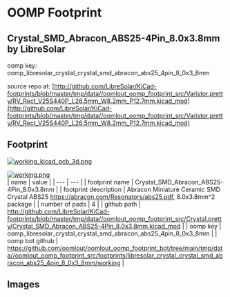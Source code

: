 # OOMP Footprint  
## Crystal_SMD_Abracon_ABS25-4Pin_8.0x3.8mm  by LibreSolar  
  
oomp key: oomp_libresolar_crystal_crystal_smd_abracon_abs25_4pin_8_0x3_8mm  
  
source repo at: [http://github.com/LibreSolar/KiCad-footprints/blob/master/tmp/data//oomlout_oomp_footprint_src/Varistor.pretty/RV_Rect_V25S440P_L26.5mm_W8.2mm_P12.7mm.kicad_mod](http://github.com/LibreSolar/KiCad-footprints/blob/master/tmp/data//oomlout_oomp_footprint_src/Varistor.pretty/RV_Rect_V25S440P_L26.5mm_W8.2mm_P12.7mm.kicad_mod)  
## Footprint  
  
[![working_kicad_pcb_3d.png](working_kicad_pcb_3d_600.png)](working_kicad_pcb_3d.png)  
  
[![working.png](working_600.png)](working.png)  
| name | value | 
| --- | --- | 
| footprint name | Crystal_SMD_Abracon_ABS25-4Pin_8.0x3.8mm | 
| footprint description | Abracon Miniature Ceramic SMD Crystal ABS25 https://abracon.com/Resonators/abs25.pdf, 8.0x3.8mm^2 package | 
| number of pads | 4 | 
| github path | http://github.com/LibreSolar/KiCad-footprints/blob/master/tmp/data//oomlout_oomp_footprint_src/Crystal.pretty/Crystal_SMD_Abracon_ABS25-4Pin_8.0x3.8mm.kicad_mod | 
| oomp key | oomp_libresolar_crystal_crystal_smd_abracon_abs25_4pin_8_0x3_8mm | 
| oomp bot github | https://github.com/oomlout/oomlout_oomp_footprint_bot/tree/main/tmp/data//oomlout_oomp_footprint_src/footprints/libresolar_crystal_crystal_smd_abracon_abs25_4pin_8_0x3_8mm/working | 
## Images  
